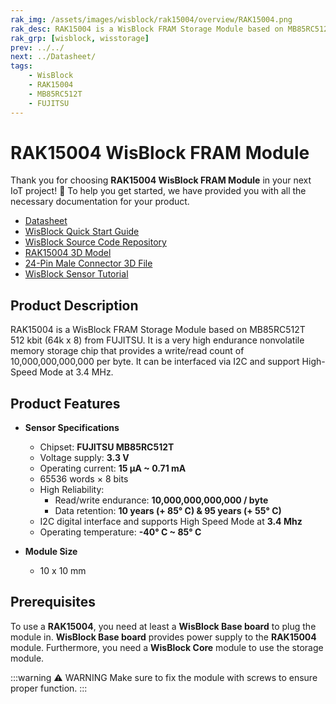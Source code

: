 ```yaml
---
rak_img: /assets/images/wisblock/rak15004/overview/RAK15004.png
rak_desc: RAK15004 is a WisBlock FRAM Storage Module based on MB85RC512T 512Kbit (64K x 8) from FUJITSU. It is a very high endurance nonvolatile memory storage chip and can be interfaced via I2C and support High Speed-Mode at 3.4 MHz.
rak_grp: [wisblock, wisstorage]
prev: ../../
next: ../Datasheet/
tags:
    - WisBlock
    - RAK15004
    - MB85RC512T
    - FUJITSU
---
```


# RAK15004 WisBlock FRAM Module

Thank you for choosing **RAK15004 WisBlock FRAM Module** in your next IoT project! 🎉 To help you get started, we have provided you with all the necessary documentation for your product.

* [Datasheet](../Datasheet/)
* <a href="../../Quickstart/" target="_blank">WisBlock Quick Start Guide</a>
* [WisBlock Source Code Repository](https://github.com/RAKWireless/WisBlock/)
* [RAK15004 3D Model](https://downloads.rakwireless.com/3D_File/WisBlock/3D_RAK15004.stp)
* [24-Pin Male Connector 3D File](https://downloads.rakwireless.com/3D_File/Accessory/WisConnector/M24S1003K6M.stp)
* [WisBlock Sensor Tutorial](/Knowledge-Hub/Learn/WisBlock-Sensor-Tutorial/)


## Product Description

RAK15004 is a WisBlock FRAM Storage Module based on MB85RC512T 512&nbsp;kbit (64k x 8) from FUJITSU. It is a very high endurance nonvolatile memory storage chip that provides a write/read count of 10,000,000,000,000 per byte. It can be interfaced via I2C and support High-Speed Mode at 3.4&nbsp;MHz.

## Product Features

* **Sensor Specifications**
    * Chipset: **FUJITSU MB85RC512T**
    * Voltage supply: **3.3&nbsp;V**
    * Operating current: **15&nbsp;μA ~ 0.71&nbsp;mA**
    * 65536&nbsp;words × 8&nbsp;bits
    * High Reliability:
        * Read/write endurance: **10,000,000,000,000 / byte**
        * Data retention: **10&nbsp;years (+ 85°&nbsp;C) & 95 years (+ 55°&nbsp;C)**
    * I2C digital interface and supports High Speed Mode at **3.4&nbsp;Mhz**
    * Operating temperature: **-40°&nbsp;C ~ 85°&nbsp;C**

* **Module Size**
    * 10 x 10&nbsp;mm

## Prerequisites

To use a **RAK15004**, you need at least a **WisBlock Base board** to plug the module in. **WisBlock Base board** provides power supply to the **RAK15004** module. Furthermore, you need a **WisBlock Core** module to use the storage module.

:::warning ⚠️ WARNING
Make sure to fix the module with screws to ensure proper function.
:::
